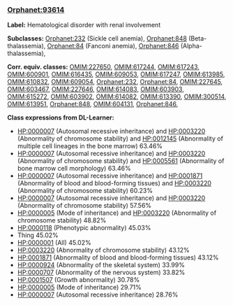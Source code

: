 
### [Orphanet:93614](http://www.orpha.net/ORDO/Orphanet_93614)
**Label:** Hematological disorder with renal involvement

**Subclasses:** [Orphanet:232](http://www.orpha.net/ORDO/Orphanet_232) (Sickle cell anemia), [Orphanet:848](http://www.orpha.net/ORDO/Orphanet_848) (Beta-thalassemia), [Orphanet:84](http://www.orpha.net/ORDO/Orphanet_84) (Fanconi anemia), [Orphanet:846](http://www.orpha.net/ORDO/Orphanet_846) (Alpha-thalassemia), 

**Corr. equiv. classes:** [OMIM:227650](http://purl.obolibrary.org/obo/OMIM_227650), [OMIM:617244](http://purl.obolibrary.org/obo/OMIM_617244), [OMIM:617243](http://purl.obolibrary.org/obo/OMIM_617243), [OMIM:600901](http://purl.obolibrary.org/obo/OMIM_600901), [OMIM:616435](http://purl.obolibrary.org/obo/OMIM_616435), [OMIM:609053](http://purl.obolibrary.org/obo/OMIM_609053), [OMIM:617247](http://purl.obolibrary.org/obo/OMIM_617247), [OMIM:613985](http://purl.obolibrary.org/obo/OMIM_613985), [OMIM:610832](http://purl.obolibrary.org/obo/OMIM_610832), [OMIM:609054](http://purl.obolibrary.org/obo/OMIM_609054), [Orphanet:232](http://www.orpha.net/ORDO/Orphanet_232), [Orphanet:84](http://www.orpha.net/ORDO/Orphanet_84), [OMIM:227645](http://purl.obolibrary.org/obo/OMIM_227645), [OMIM:603467](http://purl.obolibrary.org/obo/OMIM_603467), [OMIM:227646](http://purl.obolibrary.org/obo/OMIM_227646), [OMIM:614083](http://purl.obolibrary.org/obo/OMIM_614083), [OMIM:603903](http://purl.obolibrary.org/obo/OMIM_603903), [OMIM:615272](http://purl.obolibrary.org/obo/OMIM_615272), [OMIM:603902](http://purl.obolibrary.org/obo/OMIM_603902), [OMIM:614082](http://purl.obolibrary.org/obo/OMIM_614082), [OMIM:613390](http://purl.obolibrary.org/obo/OMIM_613390), [OMIM:300514](http://purl.obolibrary.org/obo/OMIM_300514), [OMIM:613951](http://purl.obolibrary.org/obo/OMIM_613951), [Orphanet:848](http://www.orpha.net/ORDO/Orphanet_848), [OMIM:604131](http://purl.obolibrary.org/obo/OMIM_604131), [Orphanet:846](http://www.orpha.net/ORDO/Orphanet_846), 

**Class expressions from DL-Learner:**

- [HP:0000007](http://purl.obolibrary.org/obo/HP_0000007) (Autosomal recessive inheritance) and [HP:0003220](http://purl.obolibrary.org/obo/HP_0003220) (Abnormality of chromosome stability) and [HP:0012145](http://purl.obolibrary.org/obo/HP_0012145) (Abnormality of multiple cell lineages in the bone marrow) 63.46%
- [HP:0000007](http://purl.obolibrary.org/obo/HP_0000007) (Autosomal recessive inheritance) and [HP:0003220](http://purl.obolibrary.org/obo/HP_0003220) (Abnormality of chromosome stability) and [HP:0005561](http://purl.obolibrary.org/obo/HP_0005561) (Abnormality of bone marrow cell morphology) 63.46%
- [HP:0000007](http://purl.obolibrary.org/obo/HP_0000007) (Autosomal recessive inheritance) and [HP:0001871](http://purl.obolibrary.org/obo/HP_0001871) (Abnormality of blood and blood-forming tissues) and [HP:0003220](http://purl.obolibrary.org/obo/HP_0003220) (Abnormality of chromosome stability) 60.23%
- [HP:0000007](http://purl.obolibrary.org/obo/HP_0000007) (Autosomal recessive inheritance) and [HP:0003220](http://purl.obolibrary.org/obo/HP_0003220) (Abnormality of chromosome stability) 57.56%
- [HP:0000005](http://purl.obolibrary.org/obo/HP_0000005) (Mode of inheritance) and [HP:0003220](http://purl.obolibrary.org/obo/HP_0003220) (Abnormality of chromosome stability) 48.82%
- [HP:0000118](http://purl.obolibrary.org/obo/HP_0000118) (Phenotypic abnormality) 45.03%
- Thing 45.02%
- [HP:0000001](http://purl.obolibrary.org/obo/HP_0000001) (All) 45.02%
- [HP:0003220](http://purl.obolibrary.org/obo/HP_0003220) (Abnormality of chromosome stability) 43.12%
- [HP:0001871](http://purl.obolibrary.org/obo/HP_0001871) (Abnormality of blood and blood-forming tissues) 43.12%
- [HP:0000924](http://purl.obolibrary.org/obo/HP_0000924) (Abnormality of the skeletal system) 33.99%
- [HP:0000707](http://purl.obolibrary.org/obo/HP_0000707) (Abnormality of the nervous system) 33.82%
- [HP:0001507](http://purl.obolibrary.org/obo/HP_0001507) (Growth abnormality) 30.78%
- [HP:0000005](http://purl.obolibrary.org/obo/HP_0000005) (Mode of inheritance) 29.71%
- [HP:0000007](http://purl.obolibrary.org/obo/HP_0000007) (Autosomal recessive inheritance) 28.76%


